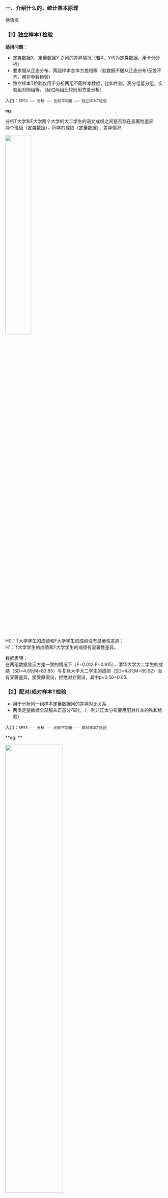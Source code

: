 ### 一、介绍什么的，统计基本原理

待填坑


### 【1】独立样本T检验  

**适用问题**：  
* 定类数据X、定量数据Y 之间的差异情况（若X、Y均为定类数据，用卡分分析） 
* 要求服从正态分布、两组样本总体方差相等（若数据不服从正态分布/反差不齐，用非参数检验） 
* 独立样本T检验仅用于分析两组不同样本数据，比如性别，高分组低分组，实验组对照组等。（超过两组比较则用方差分析）  

入口：`SPSS —— 分析 —— 比较平均值 —— 独立样本T检验`

**eg.**  

分析T大学和F大学两个大学的大二学生的语文成绩之间是否存在显著性差异  
两个班级（定类数据），同学的成绩（定量数据），差异情况  

<img src="https://i.loli.net/2021/11/18/lzweDOEYMnmUNJc.png" width="40%">  

H0：T大学学生的成绩和F大学学生的成绩没有显著性差异；  
H1：T大学学生的成绩和F大学学生的成绩有显著性差异。   

数据表明：  
在两组数据显示方差一致的情况下（F=0.012;P=0.915），清华大学大二学生的成绩（SD=4.69;M=83.85）与复旦大学大二学生的成绩（SD=4.81;M=85.92）没有显著差异，接受原假设，拒绝对立假设，其中p=0.56>0.05.    



### 【2】配对/成对样本T检验

* 用于分析同一组样本定量数据间的差异对比关系   
* 两类定量数据全部服从正态分布时。（一列非正太分布要用配对样本的秩和检验） 

入口：`SPSS —— 分析 —— 比较平均值 —— 成对样本T检验`   

**eg. **   

<img src="https://i.loli.net/2021/11/18/4c7ZqYoSIjUhnkD.png" width="60%">   

H0：团队协作教学法对运动员的篮球技术没有显著性差异；  
H1：团队协作教学法对运动员的篮球技术有显著性差异。   

<img src="https://i.loli.net/2021/11/18/golLbvO9kxtW2pz.png" width="60%">   

P大于0.05 ，差异不显著，不具有统计学意义  
P小于等于0.05 ，差异显著，具有统计学意义，拒绝零假设  

<img src="https://i.loli.net/2021/11/18/qdf7NrhoUY3pbeB.png" width="60%"> 

数据表明：团队协作教学对技术达标有明显影响。对技术水平没有明显影响。  



**正态分布**  

`SPSS —— 分析 —— 描述统计 —— 探索 —— 图（勾选正态图）`   

<img src="https://i.loli.net/2021/11/18/dLe5Y7fpsQiRmHN.png" width="60%"> 








